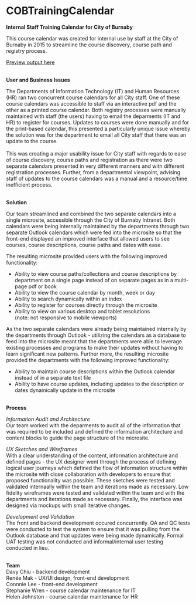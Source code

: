 # COBTrainingCalendar
<b>Internal Staff Training Calendar for City of Burnaby</b>

This course calendar was created for internal use by staff at the City of Burnaby in 2015 to streamline the course discovery, course path and registry process.

<a href="https://cdn.rawgit.com/renbot/COBTrainingCalendar/master/entry.html#/" target="_blank">Preview output here</a>

<br>
<b>User and Business Issues</b>

The Departments of Information Technology (IT) and Human Resources (HR) ran two concurrent course calendars for all City staff. One of these course calendars was accessible to staff via an interactive pdf and the other as a printed course calendar. Both registry processes were manually maintained with staff (the users) having to email the deparments (IT and HR) to register for courses. Updates to courses were done manually and for the print-based calendar, this presented a particularly unique issue whereby the solution was for the department to email all City staff that there was an update to the course. 
<br><br>This was creating a major usability issue for City staff with regards to ease of course discovery, course paths and registration as there were two separate calendars presented in very different manners and with different registration processes. Further, from a departmental viewpoint, advising staff of updates to the course calendars was a manual and a resource/time inefficient process. 


<br>
<b>Solution</b><br>

Our team streamlined and combined the two separate calendars into a single microsite, accessible through the City of Burnaby Intranet. Both calendars were being internally maintained by the departments through two separate Outlook calendars which were fed into the microsite so that the front-end displayed an improved interface that allowed users to see courses, course descriptions, course paths and dates with ease. 

The resulting microsite provided users with the following improved functionality:

<ul>
<li>Ability to view course paths/collections and course descriptions by department on a single page instead of on separate pages as in a multi-page pdf or book</li>
<li>Ability to view the course calendar by month, week or day</li>
<li>Ability to search dynamically within an index</li>
<li>Ability to register for courses directly through the microsite</li>
<li>Ability to view on various desktop and tablet resolutions <br>(note: not responsive to mobile viewports) </li>
</ul>

As the two separate calendars were already being maintained internally by the departments through Outlook - utilizing the calendars as a database to feed into the microsite meant that the departments were able to leverage existing processes and programs to make their updates without having to learn significant new patterns. Further more, the resulting microsite provided the departments with the following improved functionality:

<ul>
<li>Ability to maintain course descriptions within the Outlook calendar instead of in a separate text file</li>
<li>Ability to have course updates, including updates to the description or dates dynamically update in the microsite</li>
</ul>


<br>
<b>Process</b><br>

<i>Information Audit and Architecture</i><br>
Our team worked with the deparments to audit all of the information that was required to be included and defined the information architecture and content blocks to guide the page structure of the microsite. 

<i>UX Sketches and Wireframes</i><br>
With a clear understanding of the content, information architecture and defined pages - the UX designer went through the process of defining logical user journeys which defined the flow of information structure within the microsite with close collaboration with developers to ensure that proposed functionality was possible. These sketches were tested and validated internaally within the team and iterations made as necessary. Low fidelity wireframes were tested and validated within the team and with the departments and iterations made as necessary. Finally, the interface was designed via mockups with small iterative changes.

<i>Development and Validation</i><br>
The front and backend development occured concurrently. QA and QC tests were conducted to test the system to ensure that it was pulling from the Outlook database and that updates were being made dynamically. Formal UAT testing was not conducted and informal/internal user testing conducted in lieu. 



<br>
<b>Team</b>
<br>
Davy Chiu - backend development<br>
Renée Mak - UX/UI design, front-end development<br>
Connnie Lee - front-end development<br>
Stephanie Wren - course calendar maintenance for IT<br>
Helen Johnston - course calendar maintenance for HR
